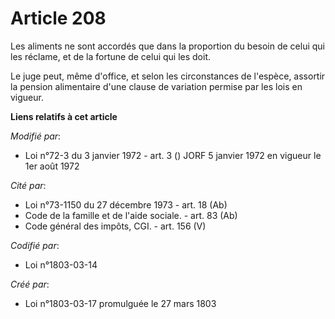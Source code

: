 # Article 208

Les aliments ne sont accordés que dans la proportion du besoin de celui qui les réclame, et de la fortune de celui qui les
doit.

Le juge peut, même d'office, et selon les circonstances de l'espèce, assortir la pension alimentaire d'une clause de
variation permise par les lois en vigueur.

**Liens relatifs à cet article**

_Modifié par_:

  - Loi n°72-3 du 3 janvier 1972 - art. 3 () JORF 5 janvier 1972 en vigueur le 1er août 1972

_Cité par_:

  - Loi n°73-1150 du 27 décembre 1973 - art. 18 (Ab)
  - Code de la famille et de l'aide sociale. - art. 83 (Ab)
  - Code général des impôts, CGI. - art. 156 (V)

_Codifié par_:

  - Loi n°1803-03-14

_Créé par_:

  - Loi n°1803-03-17 promulguée le 27 mars 1803
